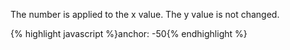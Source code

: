 <p class="b30" markdown="1">
The number is applied to the x value. The y value is not changed.
</p>
{% highlight javascript %}anchor: -50{% endhighlight %}